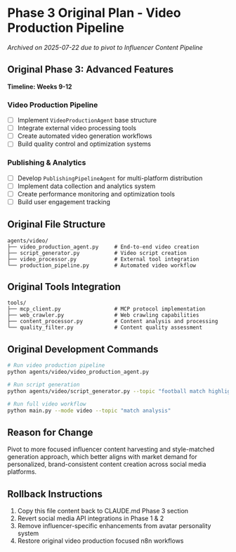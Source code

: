 # Phase 3 Original Plan - Video Production Pipeline
*Archived on 2025-07-22 due to pivot to Influencer Content Pipeline*

## Original Phase 3: Advanced Features
**Timeline: Weeks 9-12**

### Video Production Pipeline
- [ ] Implement `VideoProductionAgent` base structure
- [ ] Integrate external video processing tools
- [ ] Create automated video generation workflows
- [ ] Build quality control and optimization systems

### Publishing & Analytics
- [ ] Develop `PublishingPipelineAgent` for multi-platform distribution
- [ ] Implement data collection and analytics system
- [ ] Create performance monitoring and optimization tools
- [ ] Build user engagement tracking

## Original File Structure
```
agents/video/
├── video_production_agent.py     # End-to-end video creation
├── script_generator.py           # Video script creation
├── video_processor.py            # External tool integration
└── production_pipeline.py        # Automated video workflow
```

## Original Tools Integration
```
tools/
├── mcp_client.py                 # MCP protocol implementation
├── web_crawler.py                # Web crawling capabilities
├── content_processor.py          # Content analysis and processing
└── quality_filter.py             # Content quality assessment
```

## Original Development Commands
```bash
# Run video production pipeline
python agents/video/video_production_agent.py

# Run script generation
python agents/video/script_generator.py --topic "football match highlights"

# Run full video workflow
python main.py --mode video --topic "match analysis"
```

## Reason for Change
Pivot to more focused influencer content harvesting and style-matched generation approach, which better aligns with market demand for personalized, brand-consistent content creation across social media platforms.

## Rollback Instructions
1. Copy this file content back to CLAUDE.md Phase 3 section
2. Revert social media API integrations in Phase 1 & 2
3. Remove influencer-specific enhancements from avatar personality system
4. Restore original video production focused n8n workflows